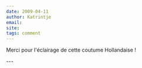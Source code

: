 ```yaml
---
date: 2009-04-11
author: Katrintje
email: 
site: 
tags: comment
---
```


<p>Merci pour l'éclairage de cette coutume Hollandaise !</p>
---